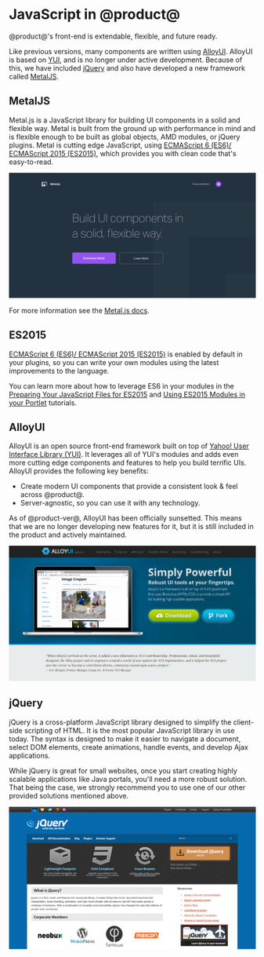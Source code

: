 # JavaScript in @product@ [](id=javascript-in-liferay)

@product@'s front-end is extendable, flexible, and future ready.

Like previous versions, many components are written using [AlloyUI](http://alloyui.com).
AlloyUI is based on [YUI](http://yuilibrary.com/), and is no longer under active 
development. Because of this, we have included [jQuery](https://jquery.com) 
and also have developed a new framework called [MetalJS](http://metaljs.com).

## MetalJS [](id=metaljs)

Metal.js is a JavaScript library for building UI components in a solid and 
flexible way. Metal is built from the ground up with performance in mind and is
flexible enough to be built as global objects, AMD modules, or jQuery plugins.
Metal is cutting edge JavaScript, using [ECMAScript 6 (ES6)/ ECMAScript 2015 (ES2015)](http://www.ecma-international.org/ecma-262/6.0/), 
which provides you with clean code that's easy-to-read.

![Figure 1: Metal.js is a new framework for building UI components.](../../../images/metaljs-website.png)

For more information see the [Metal.js docs](http://metaljs.com/docs/).

## ES2015 [](id=es2015)

[ECMAScript 6 (ES6)/ ECMAScript 2015 (ES2015)](http://www.ecma-international.org/ecma-262/6.0/) 
is enabled by default in your plugins, so you can write your own modules using 
the latest improvements to the language.

You can learn more about how to leverage ES6 in your modules in the 
[Preparing Your JavaScript Files for ES2015](/develop/tutorials/-/knowledge_base/7-0/preparing-your-javascript-files-for-es2015) 
and [Using ES2015 Modules in your Portlet](/develop/tutorials/-/knowledge_base/7-0/using-es2015-modules-in-your-portlet) 
tutorials.

## AlloyUI [](id=alloyui)

AlloyUI is an open source front-end framework built on top of 
[Yahoo! User Interface Library (YUI)](http://yuilibrary.com). It leverages all 
of YUI's modules and adds even more cutting edge components and features to help 
you build terrific UIs. AlloyUI provides the following key benefits:

- Create modern UI components that provide a consistent look & feel across 
  @product@.
- Server-agnostic, so you can use it with any technology.

As of @product-ver@, AlloyUI has been officially sunsetted. This means that we are 
no longer developing new features for it, but it is still included in the 
product and actively maintained.

![Figure 2: AlloyUI is sunsetted as of @product-ver@.](../../../images/alloyui-website.png)

## jQuery [](id=jquery)

jQuery is a cross-platform JavaScript library designed to simplify the 
client-side scripting of HTML. It is the most popular JavaScript library in use 
today. The syntax is designed to make it easier to navigate a document, select 
DOM elements, create animations, handle events, and develop Ajax applications.

While jQuery is great for small websites, once you start creating highly 
scalable applications like Java portals, you'll need a more robust solution. 
That being the case, we strongly recommend you to use one of our other provided 
solutions mentioned above.

![Figure 3: jQuery is a fast, small, and feature-rich JavaScript library.](../../../images/jquery-website.png)
